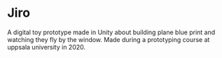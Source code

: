 # Jiro

A digital toy prototype made in Unity about building plane blue print and watching they fly by the window.
Made during a prototyping course at uppsala university in 2020.
